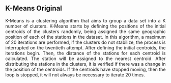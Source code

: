 ## K-Means Original
<p align="justify"> K-Means is a clustering algorithm that aims to group a data set into a K number of clusters. K-Means starts by defining the positions of the initial centroids of the clusters randomly, being assigned the same geographic position of each of the stations in the dataset. In this algorithm, a maximum of 20 iterations are performed, if the clusters do not stabilize, the process is interrupted on the twentieth attempt. After defining the initial centroids, the iterations begin. Then, the distance of the stations for each centroid is calculated. The station will be assigned to the nearest centroid. After distributing the stations in the clusters, it is verified if there was a change in the position of the centroids. If the centroids have stopped moving, then the loop is stopped, it will not always be necessary to iterate 20 times.
